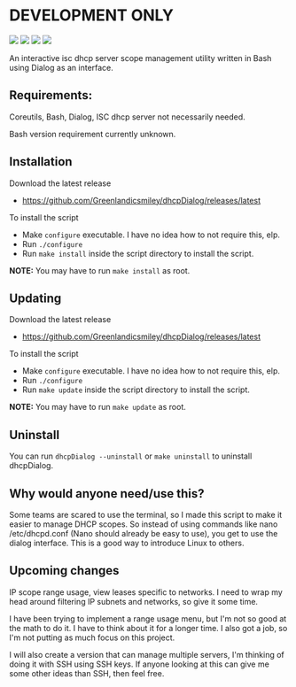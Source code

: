 # DEVELOPMENT ONLY
<a href="./LICENSE"><img src="https://img.shields.io/github/license/Greenlandicsmiley/dhcpDialog?color=Green&style=flat-square"></a>
<a href="https://github.com/Greenlandicsmiley/dhcpDialog/releases"><img src="https://img.shields.io/github/v/tag/Greenlandicsmiley/dhcpDialog?color=Green&label=version&style=flat-square"></a>
<img src="https://img.shields.io/github/languages/top/Greenlandicsmiley/dhcpDialog?color=Green&style=flat-square">
<img src="https://img.shields.io/github/last-commit/Greenlandicsmiley/dhcpDialog/main?color=Green&style=flat-square"> 

An interactive isc dhcp server scope management utility written in Bash using Dialog as an interface.

## Requirements:

Coreutils, Bash, Dialog, ISC dhcp server not necessarily needed.

Bash version requirement currently unknown.

## Installation

Download the latest release
- https://github.com/Greenlandicsmiley/dhcpDialog/releases/latest

To install the script
- Make `configure` executable. I have no idea how to not require this, elp.
- Run `./configure`
- Run `make install` inside the script directory to install the script.

**NOTE:** You may have to run `make install` as root.

## Updating

Download the latest release
- https://github.com/Greenlandicsmiley/dhcpDialog/releases/latest

To install the script
- Make `configure` executable. I have no idea how to not require this, elp.
- Run `./configure`
- Run `make update` inside the script directory to install the script.

**NOTE:** You may have to run `make update` as root.

## Uninstall

You can run `dhcpDialog --uninstall` or `make uninstall` to uninstall dhcpDialog.

## Why would anyone need/use this?

Some teams are scared to use the terminal, so I made this script to make it easier to manage DHCP scopes. So instead of using commands like nano /etc/dhcpd.conf (Nano should already be easy to use), you get to use the dialog interface. This is a good way to introduce Linux to others.


## Upcoming changes

IP scope range usage, view leases specific to networks. I need to wrap my head around filtering IP subnets and networks, so give it some time.

I have been trying to implement a range usage menu, but I'm not so good at the math to do it. I have to think about it for a longer time. I also got a job, so I'm not putting as much focus on this project.

I will also create a version that can manage multiple servers, I'm thinking of doing it with SSH using SSH keys. If anyone looking at this can give me some other ideas than SSH, then feel free.
